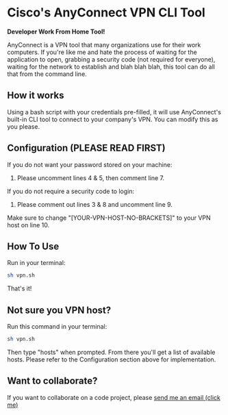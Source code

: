 # Cisco's AnyConnect VPN CLI Tool

**Developer Work From Home Tool!**

AnyConnect is a VPN tool that many organizations use for their work computers. If you're like me and hate the process of waiting for the application to open, grabbing a security code (not required for everyone), waiting for the network to establish and blah blah blah, this tool can do all that from the command line.

## How it works

Using a bash script with your credentials pre-filled, it will use AnyConnect's built-in CLI tool to connect to your company's VPN. You can modify this as you please.

## Configuration (PLEASE READ FIRST)

If you do not want your password stored on your machine:

1. Please uncomment lines 4 & 5, then comment line 7.

If you do not require a security code to login:

1. Please comment out lines 3 & 8 and uncomment line 9.

Make sure to change "[YOUR-VPN-HOST-NO-BRACKETS]" to your VPN host on line 10.

## How To Use

Run in your terminal:

```bash
sh vpn.sh
```

That's it!

## Not sure you VPN host?
Run this command in your terminal:

```bash
sh vpn.sh
```
Then type "hosts" when prompted. From there you'll get a list of available hosts. Please refer to the Configuration section above for implementation.

## Want to collaborate?

If you want to collaborate on a code project, please [send me an email (click me)](mailto:douglas.jaylen.work@gmail.com)
